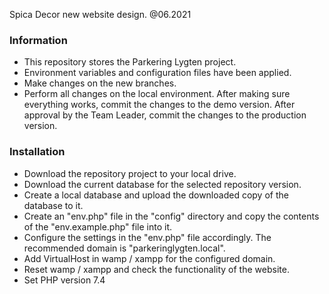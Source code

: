 Spica Decor new website design. @06.2021

### Information ##

* This repository stores the Parkering Lygten project.
* Environment variables and configuration files have been applied.
* Make changes on the new branches.
* Perform all changes on the local environment. After making sure everything works, commit the changes to the demo version. After approval by the Team Leader, commit the changes to the production version.

### Installation ###

* Download the repository project to your local drive.
* Download the current database for the selected repository version.
* Create a local database and upload the downloaded copy of the database to it.
* Create an "env.php" file in the "config" directory and copy the contents of the "env.example.php" file into it.
* Configure the settings in the "env.php" file accordingly. The recommended domain is "parkeringlygten.local".
* Add VirtualHost in wamp / xampp for the configured domain.
* Reset wamp / xampp and check the functionality of the website.
* Set PHP version 7.4
